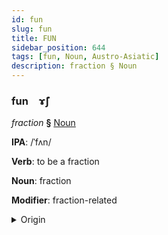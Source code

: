 ```yaml
---
id: fun
slug: fun
title: FUN
sidebar_position: 644
tags: [fun, Noun, Austro-Asiatic]
description: fraction § Noun
---
```


### fun&emsp;<span kind="abugida">ɤ̃ʃ</span>

*fraction* **§** [Noun](../../tags/Noun)

**IPA**: /ˈfʌn/

**Verb**: to be a fraction

**Noun**: fraction

**Modifier**: fraction-related

<details>
    <summary>Origin</summary>
    Vietnamese phần [fəŋ˨˩]<br/>
    <em>Austro-Asiatic Language Family</em>
</details>